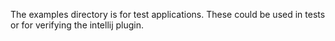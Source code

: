 The examples directory is for test applications. These could be used in tests or for verifying the intellij plugin.
